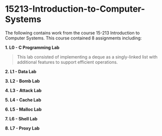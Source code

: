 # 15213-Introduction-to-Computer-Systems

The following contains work from the course 15-213 Introduction to Computer Systems. This course contained 8 assignments including:

__1. L0 - C Programming Lab__

  >This lab consisted of implementing a deque as a singly-linked list with additional features to support efficient operations.
  
__2. L1 - Data Lab__

__3. L2 - Bomb Lab__

__4. L3 - Attack Lab__

__5. L4 - Cache Lab__

__6. L5 - Malloc Lab__

__7. L6 - Shell Lab__

__8. L7 - Proxy Lab__
